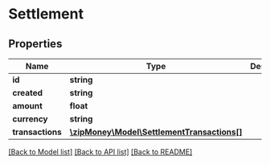 # Settlement

## Properties
Name | Type | Description | Notes
------------ | ------------- | ------------- | -------------
**id** | **string** |  | [optional] 
**created** | **string** |  | [optional] 
**amount** | **float** |  | [optional] 
**currency** | **string** |  | [optional] 
**transactions** | [**\zipMoney\Model\SettlementTransactions[]**](SettlementTransactions.md) |  | [optional] 

[[Back to Model list]](../README.md#documentation-for-models) [[Back to API list]](../README.md#documentation-for-api-endpoints) [[Back to README]](../README.md)


